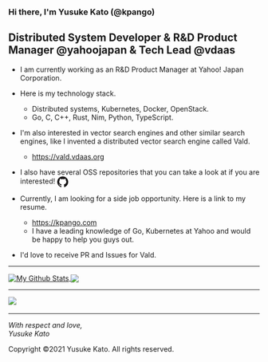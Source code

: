 ### Hi there, I'm Yusuke Kato (@kpango)

## Distributed System Developer & R&D Product Manager @yahoojapan & Tech Lead @vdaas

- I am currently working as an R&D Product Manager at Yahoo! Japan Corporation.
- Here is my technology stack.
  - Distributed systems, Kubernetes, Docker, OpenStack.
  - Go, C, C++, Rust, Nim, Python, TypeScript.
- I'm also interested in vector search engines and other similar search engines, like I invented a distributed vector search engine called Vald.
  - https://vald.vdaas.org
- I also have several OSS repositories that you can take a look at if you are interested!  <a href="https://github.com/kpango?tab=repositories"><img align="center" alt="Repositories" width="22px" src="https://raw.githubusercontent.com/github/explore/78df643247d429f6cc873026c0622819ad797942/topics/github/github.png" /></a>
- Currently, I am looking for a side job opportunity. Here is a link to my resume.
  - https://kpango.com
  - I have a leading knowledge of Go, Kubernetes at Yahoo and would be happy to help you guys out.

- I'd love to receive PR and Issues for Vald.

---

<a href="https://github.com/kpango">
  <img align="center" alt="My Github Stats"src="https://github-readme-stats.vercel.app/api?username=kpango&show_icons=true&theme=tokyonight&count_private=true&hide=issues,prs" />
</a>
<a href="https://github.com/kpango">
  <img align="center" src="https://github-readme-stats.vercel.app/api/top-langs/?username=kpango&langs_count=8&layout=compact&theme=tokyonight&hide=javascript,html,css,less,ruby" />
</a>

---

![](https://github-profile-summary-cards.vercel.app/api/cards/profile-details?username=kpango&theme=monokai)

---

<i>With respect and love,<br>Yusuke Kato</i>

Copyright ©2021 Yusuke Kato. All rights reserved.
